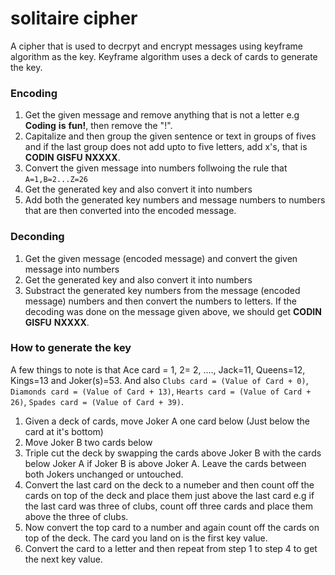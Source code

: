 # solitaire cipher
A cipher that is used to decrpyt and encrypt messages using keyframe algorithm as the key. Keyframe algorithm uses a deck of cards to generate the key.
 
 ### Encoding
 
 1. Get the given message and remove anything that is not a letter e.g **Coding** **is** **fun!**, then remove the "!".
 2. Capitalize and then group the given sentence or text in groups of fives and if the last group does not add upto to five letters, add x's, that is **CODIN** **GISFU** **NXXXX**.
 3. Convert the given message into numbers follwoing the rule that `A=1,B=2...Z=26`
 4. Get the generated key and also convert it into numbers
 5. Add both the generated key numbers and message numbers to numbers that are then converted into the encoded message.
 
 ### Deconding
 
 1. Get the given message (encoded message) and convert the given message into numbers
 2. Get the generated key and also convert it into numbers
 3. Substract the generated key numbers from the message (encoded message) numbers and then convert the numbers to letters.
 If the decoding was done on the message given above, we should get  **CODIN** **GISFU** **NXXXX**.
 
 ### How to generate the key
 
 A few things to note is that Ace card = 1, 2= 2, ...., Jack=11, Queens=12, Kings=13 and Joker(s)=53. 
 And also `Clubs card = (Value of Card + 0)`, `Diamonds card = (Value of Card + 13)`, `Hearts card = (Value of Card + 26)`, `Spades card = (Value of Card + 39)`.
 
 1. Given a deck of cards, move Joker A one card below (Just below the card at it's bottom)
 2. Move Joker B two cards below
 3. Triple cut the deck by swapping the cards above Joker B with the cards below Joker A if Joker B is above Joker A. Leave the cards between both Jokers unchanged or untouched.
 4. Convert the last card on the deck to a numeber and then count off the cards on top of the deck and place them just above the last card e.g if the last card was three of clubs, count off three cards and place them above the three of clubs.
 5. Now convert the top card to a number and again count off the cards on top of the deck. The card you land on is the first key value.
 6. Convert the card to a letter and then repeat from step 1 to step 4 to get the next key value.
